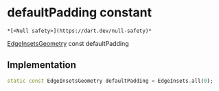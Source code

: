 


# defaultPadding constant




    *[<Null safety>](https://dart.dev/null-safety)*


[EdgeInsetsGeometry](https://api.flutter.dev/flutter/painting/EdgeInsetsGeometry-class.html) const defaultPadding
  







## Implementation

```dart
static const EdgeInsetsGeometry defaultPadding = EdgeInsets.all(0);


```







